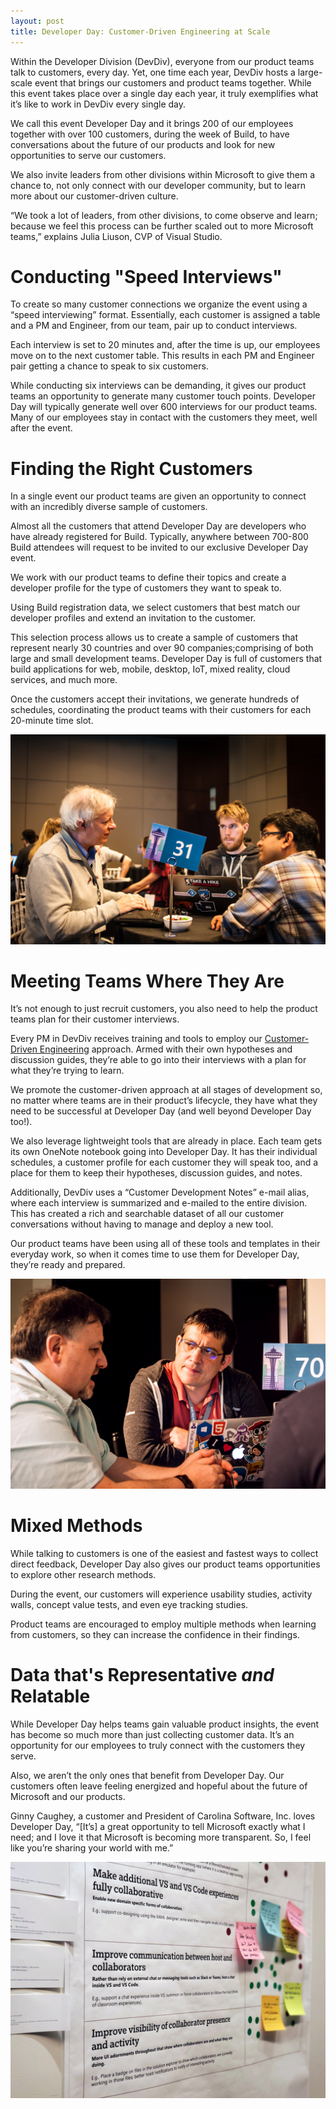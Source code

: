 ```yaml
---
layout: post
title: Developer Day: Customer-Driven Engineering at Scale
---
```


Within the Developer Division (DevDiv), everyone from our product teams talk to customers, every day. Yet, one time each year, DevDiv hosts a large-scale event that brings our customers and product teams together. While this event takes place over a single day each year, it truly exemplifies what it’s like to work in DevDiv every single day.

We call this event Developer Day and it brings 200 of our employees together with over 100 customers, during the week of Build, to have conversations about the future of our products and look for new opportunities to serve our customers.

We also invite leaders from other divisions within Microsoft to give them a chance to, not only connect with our developer community, but to learn more about our customer-driven culture.

“We took a lot of leaders, from other divisions, to come observe and learn; because we feel this process can be further scaled out to more Microsoft teams,” explains Julia Liuson, CVP of Visual Studio.

# Conducting "Speed Interviews"
To create so many customer connections we organize the event using a “speed interviewing” format. Essentially, each customer is assigned a table and a PM and Engineer, from our team, pair up to conduct interviews.
 
Each interview is set to 20 minutes and, after the time is up, our employees move on to the next customer table. This results in each PM and Engineer pair getting a chance to speak to six customers.

While conducting six interviews can be demanding, it gives our product teams an opportunity to generate many customer touch points. Developer Day will typically generate well over 600 interviews for our product teams. Many of our employees stay in contact with the customers they meet, well after the event.

# Finding the Right Customers
In a single event our product teams are given an opportunity to connect with an incredibly diverse sample of customers.

Almost all the customers that attend Developer Day are developers who have already registered for Build. Typically, anywhere between 700-800 Build attendees will request to be invited to our exclusive Developer Day event.

We work with our product teams to define their topics and create a developer profile for the type of customers they want to speak to.

Using Build registration data, we select customers that best match our developer profiles and extend an invitation to the customer.

This selection process allows us to create a sample of customers that represent nearly 30 countries and over 90 companies;comprising of both large and small development teams. Developer Day is full of customers that build applications for web, mobile, desktop, IoT, mixed reality, cloud services, and much more.

Once the customers accept their invitations, we generate hundreds of schedules, coordinating the product teams with their customers for each 20-minute time slot.

![Older gentleman speaking to the DevDiv product team](/images/DeveloperDay/01.jpg) 

# Meeting Teams Where They Are
It’s not enough to just recruit customers, you also need to help the product teams plan for their customer interviews.
 
Every PM in DevDiv receives training and tools to employ our [Customer-Driven Engineering](/CustomerDrivenEngineering/ "Customer-Driven Engineering") approach. Armed with their own hypotheses and discussion guides, they’re able to go into their interviews with a plan for what they’re trying to learn.  

We promote the customer-driven approach at all stages of development so, no matter where teams are in their product’s lifecycle, they have what they need to be successful at Developer Day (and well beyond Developer Day too!).

We also leverage lightweight tools that are already in place. Each team gets its own OneNote notebook going into Developer Day. It has their individual schedules, a customer profile for each customer they will speak too, and a place for them to keep their hypotheses, discussion guides, and notes.

Additionally, DevDiv uses a “Customer Development Notes” e-mail alias, where each interview is summarized and e-mailed to the entire division. This has created a rich and searchable dataset of all our customer conversations without having to manage and deploy a new tool.

Our product teams have been using all of these tools and templates in their everyday work, so when it comes time to use them for Developer Day, they’re ready and prepared.

![Older gentleman speaking to the DevDiv product team](/images/DeveloperDay/02.jpg)

# Mixed Methods
While talking to customers is one of the easiest and fastest ways to collect direct feedback, Developer Day also gives our product teams opportunities to explore other research methods.

During the event, our customers will experience usability studies, activity walls, concept value tests, and even eye tracking studies.

Product teams are encouraged to employ multiple methods when learning from customers, so they can increase the confidence in their findings.

# Data that's Representative <i>and</i> Relatable
While Developer Day helps teams gain valuable product insights, the event has become so much more than just collecting customer data. It’s an opportunity for our employees to truly connect with the customers they serve.

Also, we aren’t the only ones that benefit from Developer Day. Our customers often leave feeling energized and hopeful about the future of Microsoft and our products.

Ginny Caughey, a customer and President of Carolina Software, Inc. loves Developer Day, “[It’s] a great opportunity to tell Microsoft exactly what I need; and I love it that Microsoft is becoming more transparent. So, I feel like you’re sharing your world with me.”

![Older gentleman speaking to the DevDiv product team](/images/DeveloperDay/03.jpg)

